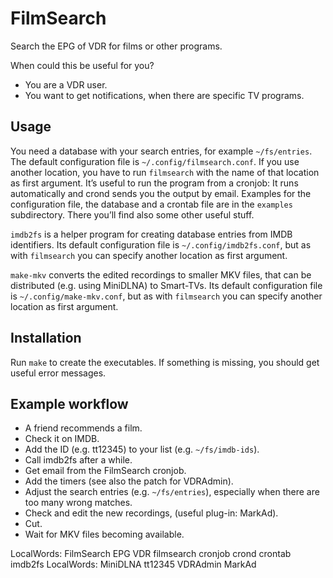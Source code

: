 # FilmSearch
Search the EPG of VDR for films or other programs.

When could this be useful for you?
- You are a VDR user.
- You want to get notifications, when there are specific TV programs.

## Usage
You need a database with your search entries, for example `~/fs/entries`. The
default configuration file is `~/.config/filmsearch.conf`. If you use another
location, you have to run `filmsearch` with the name of that location as first
argument. It’s useful to run the program from a cronjob: It runs
automatically and crond sends you the output by email.
Examples for the configuration file, the database and a crontab file are in
the `examples` subdirectory. There you’ll find also some other useful stuff.

`imdb2fs` is a helper program for creating database entries from IMDB
identifiers. Its default configuration file is `~/.config/imdb2fs.conf`, but
as with `filmsearch` you can specify another location as first argument.

`make-mkv` converts the edited recordings to smaller MKV files, that can be
distributed (e.g. using MiniDLNA) to Smart-TVs. Its default configuration file
is `~/.config/make-mkv.conf`, but as with `filmsearch` you can specify
another location as first argument.

## Installation
Run `make` to create the executables. If something is missing, you should get
useful error messages.

## Example workflow
- A friend recommends a film.
- Check it on IMDB.
- Add the ID (e.g. tt12345) to your list (e.g. `~/fs/imdb-ids`).
- Call imdb2fs after a while.
- Get email from the FilmSearch cronjob.
- Add the timers (see also the patch for VDRAdmin).
- Adjust the search entries (e.g. `~/fs/entries`), especially when there are too
  many wrong matches.
- Check and edit the new recordings,  (useful plug-in: MarkAd).
- Cut.
- Wait for MKV files becoming available.

LocalWords:  FilmSearch EPG VDR filmsearch cronjob crond crontab imdb2fs
LocalWords:  MiniDLNA tt12345 VDRAdmin MarkAd
